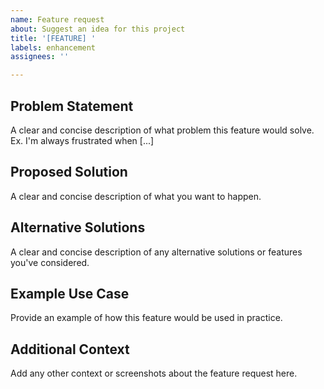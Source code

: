 ```yaml
---
name: Feature request
about: Suggest an idea for this project
title: '[FEATURE] '
labels: enhancement
assignees: ''

---
```


## Problem Statement
A clear and concise description of what problem this feature would solve. Ex. I'm always frustrated when [...]

## Proposed Solution
A clear and concise description of what you want to happen.

## Alternative Solutions
A clear and concise description of any alternative solutions or features you've considered.

## Example Use Case
Provide an example of how this feature would be used in practice.

## Additional Context
Add any other context or screenshots about the feature request here.